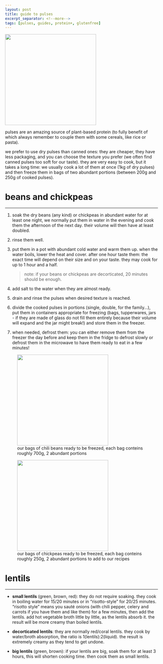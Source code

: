 ```yaml
---
layout: post
title: guide to pulses
excerpt_separator: <!--more-->
tags: [pulses, guides, protein+, glutenfree]
---
```


<img src="../../../images/pulses-square.jpg" width="300">

<!--more-->

pulses are an amazing source of plant-based protein (to fully benefit of which always remember to couple them with some cereals, like rice or pasta).

we prefer to use dry pulses than canned ones: they are cheaper, they have less packaging, and you can choose the texture you prefer (we often find canned pulses too soft for our taste). they are very easy to cook, but it takes a long time: we usually cook a lot of them at once (1kg of dry pulses) and then freeze them in bags of two abundant portions (between 200g and 250g of cooked pulses).

# beans and chickpeas
---

1. soak the dry beans (any kind) or chickpeas in abundant water for at least one night, we normally put them in water in the evening and cook them the afternoon of the next day. their volume will then have at least doubled.
   
2. rinse them well.
   
3. put them in a pot with abundant cold water and warm them up. when the water boils, lower the heat and cover. after one hour taste them: the exact time will depend on their size and on your taste. they may cook for up to 1 hour and a half.
   
   >note: if your beans or chickpeas are decorticated, 20 minutes should be enough.
   
4. add salt to the water when they are almost ready.
   
5. drain and rinse the pulses when desired texture is reached.
   
6. divide the cooked pulses in portions (single, double, for the family…), put them in containers appropriate for freezing (bags, tupperwares, jars - if they are made of glass do not fill them entirely because their volume will expand and the jar might break!) and store them in the freezer.
   
7. when needed, defrost them: you can either remove them from the freezer the day before and keep them in the fridge to defrost slowly or defrost them in the microwave to have them ready to eat in a few minutes!
   
<figure class="image">
<img src="../../../images/chili-freeze.jpeg" style="width:300px;height:300px;overflow:hidden">
<figcaption>our bags of chili beans ready to be freezed, each bag conteins roughly 700g, 2 abundant portions</figcaption>
</figure>

<figure class="image">
<img src="../../../images/chickpeas-freeze.jpeg" style="width:300px;height:300px;overflow:hidden">
<figcaption>our bags of chickpeas ready to be freezed, each bag conteins roughly 250g, 2 abundant portions to add to our recipes</figcaption>
</figure>

# lentils
---

- **small lentils** (green, brown, red): they do not require soaking. they cook in boiling water for 15/20 minutes or in “risotto-style” for 20/25 minutes. “risotto style” means you sauté onions (with chili pepper, celery and carrots if you have them and like them) for a few minutes, then add the lentils. add hot vegetable broth little by little, as the lentils absorb it. the result will be more creamy than boiled lentils.
  
- **decorticated lentils**: they are normally red/coral lentils. they cook by water/broth absorption, the ratio is 1(lentils):2(liquid). the result is extremely creamy as they tend to get undone.
  
- **big lentils** (green, brown): if your lentils are big, soak them for at least 3 hours, this will shorten cooking time. then cook them as small lentils.

